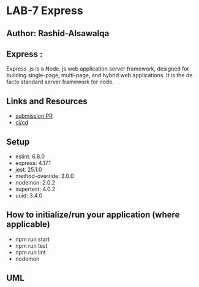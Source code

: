 # LAB-7 Express

## Author: Rashid-Alsawalqa

## Express :

Express. js is a Node. js web application server framework, designed for building single-page, multi-page, and hybrid web applications. It is the de facto standard server framework for node.

## Links and Resources

- [submission PR](https://github.com/401-advanced-javascript-Rashid/Lab-Class-07/commit/4f65c37980cd60e258c7b1840ea4a7bc091fcd59)
- [ci/cd](https://github.com/401-advanced-javascript-Rashid/Lab-Class-07/runs/419778738?check_suite_focus=true)

## Setup

  -  eslint: 6.8.0
  -  express: 4.17.1
  -  jest: 25.1.0
  -  method-override: 3.0.0
  -  nodemon: 2.0.2
  -  supertest: 4.0.2
  -  uuid: 3.4.0

## How to initialize/run your application (where applicable)

- npm run start 
- npm run test 
- npm run lint
- nodemon 

## UML 
